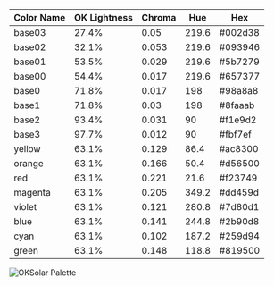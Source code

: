 | Color Name | OK Lightness | Chroma | Hue  | Hex     |
|------------|--------------|--------|------|---------|
| base03     | 27.4%        | 0.05   | 219.6| #002d38 |
| base02     | 32.1%        | 0.053  | 219.6| #093946 |
| base01     | 53.5%        | 0.029  | 219.6| #5b7279 |
| base00     | 54.4%        | 0.017  | 219.6| #657377 |
| base0      | 71.8%        | 0.017  | 198  | #98a8a8 |
| base1      | 71.8%        | 0.03   | 198  | #8faaab |
| base2      | 93.4%        | 0.031  | 90   | #f1e9d2 |
| base3      | 97.7%        | 0.012  | 90   | #fbf7ef |
| yellow     | 63.1%        | 0.129  | 86.4 | #ac8300 |
| orange     | 63.1%        | 0.166  | 50.4 | #d56500 |
| red        | 63.1%        | 0.221  | 21.6 | #f23749 |
| magenta    | 63.1%        | 0.205  | 349.2| #dd459d |
| violet     | 63.1%        | 0.121  | 280.8| #7d80d1 |
| blue       | 63.1%        | 0.141  | 244.8| #2b90d8 |
| cyan       | 63.1%        | 0.102  | 187.2| #259d94 |
| green      | 63.1%        | 0.148  | 118.8| #819500 |

![OKSolar Palette]([image_url](https://raw.githubusercontent.com/gmifflen/OKSolar-Theme-Collection/master/oksolar-palette.png))
